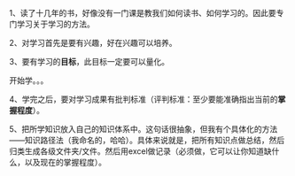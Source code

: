 1、读了十几年的书，好像没有一门课是教我们如何读书、如何学习的。因此要专门学习关于学习的方法。

2、对学习首先是要有兴趣，好在兴趣可以培养。

3、要有学习的**目标**，此目标一定要可以量化。



开始学。。。

4、学完之后，要对学习成果有批判标准（评判标准：至少要能准确指出当前的**掌握程度**）。

5、把所学知识放入自己的知识体系中。这句话很抽象，但我有个具体化的方法——知识路径法（我命名的，哈哈）。具体来说就是，把所有知识点做总结，然后归类生成各级文件夹/文件。然后用excel做记录（必须做，它可以让你知道缺什么，以及现在的掌握程度）。



